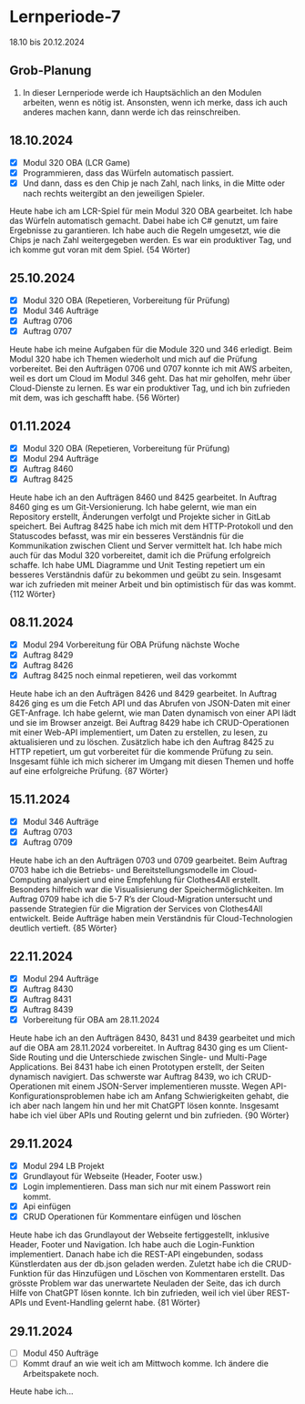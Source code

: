 # Lernperiode-7

18.10 bis 20.12.2024

## Grob-Planung

1. In dieser Lernperiode werde ich Hauptsächlich an den Modulen arbeiten, wenn es nötig ist. Ansonsten, wenn ich merke, dass ich auch anderes machen kann, dann werde ich das reinschreiben.

## 18.10.2024

- [x] Modul 320 OBA (LCR Game)
- [x] Programmieren, dass das Würfeln automatisch passiert.
- [x] Und dann, dass es den Chip je nach Zahl, nach links, in die Mitte oder nach rechts weitergibt an den jeweiligen Spieler.

Heute habe ich am LCR-Spiel für mein Modul 320 OBA gearbeitet. Ich habe das Würfeln automatisch gemacht. Dabei habe ich C# genutzt, um faire Ergebnisse zu garantieren. Ich habe auch die Regeln umgesetzt, wie die Chips je nach Zahl weitergegeben werden. Es war ein produktiver Tag, und ich komme gut voran mit dem Spiel. {54 Wörter)

## 25.10.2024

- [x] Modul 320 OBA (Repetieren, Vorbereitung für Prüfung)
- [x] Modul 346 Aufträge
- [x] Auftrag 0706
- [x] Auftrag 0707

Heute habe ich meine Aufgaben für die Module 320 und 346 erledigt. Beim Modul 320 habe ich Themen wiederholt und mich auf die Prüfung vorbereitet. Bei den Aufträgen 0706 und 0707 konnte ich mit AWS arbeiten, weil es dort um Cloud im Modul 346 geht. Das hat mir geholfen, mehr über Cloud-Dienste zu lernen. Es war ein produktiver Tag, und ich bin zufrieden mit dem, was ich geschafft habe. {56 Wörter)

## 01.11.2024

- [x] Modul 320 OBA (Repetieren, Vorbereitung für Prüfung)
- [x] Modul 294 Aufträge
- [x] Auftrag 8460
- [x] Auftrag 8425

Heute habe ich an den Aufträgen 8460 und 8425 gearbeitet. In Auftrag 8460 ging es um Git-Versionierung. Ich habe gelernt, wie man ein Repository erstellt, Änderungen verfolgt und Projekte sicher in GitLab speichert. Bei Auftrag 8425 habe ich mich mit dem HTTP-Protokoll und den Statuscodes befasst, was mir ein besseres Verständnis für die Kommunikation zwischen Client und Server vermittelt hat. Ich habe mich auch für das Modul 320 vorbereitet, damit ich die Prüfung erfolgreich schaffe. Ich habe UML Diagramme und Unit Testing repetiert um ein besseres Verständnis dafür zu bekommen und geübt zu sein. Insgesamt war ich zufrieden mit meiner Arbeit und bin optimistisch für das was kommt. {112 Wörter}

## 08.11.2024

- [x] Modul 294 Vorbereitung für OBA Prüfung nächste Woche
- [x] Auftrag 8429
- [x] Auftrag 8426
- [x] Auftrag 8425 noch einmal repetieren, weil das vorkommt

Heute habe ich an den Aufträgen 8426 und 8429 gearbeitet. In Auftrag 8426 ging es um die Fetch API und das Abrufen von JSON-Daten mit einer GET-Anfrage. Ich habe gelernt, wie man Daten dynamisch von einer API lädt und sie im Browser anzeigt. Bei Auftrag 8429 habe ich CRUD-Operationen mit einer Web-API implementiert, um Daten zu erstellen, zu lesen, zu aktualisieren und zu löschen. Zusätzlich habe ich den Auftrag 8425 zu HTTP repetiert, um gut vorbereitet für die kommende Prüfung zu sein. Insgesamt fühle ich mich sicherer im Umgang mit diesen Themen und hoffe auf eine erfolgreiche Prüfung. {87 Wörter}

## 15.11.2024

- [x] Modul 346 Aufträge
- [x] Auftrag 0703
- [x] Auftrag 0709

Heute habe ich an den Aufträgen 0703 und 0709 gearbeitet. Beim Auftrag 0703 habe ich die Betriebs- und Bereitstellungsmodelle im Cloud-Computing analysiert und eine Empfehlung für Clothes4All erstellt. Besonders hilfreich war die Visualisierung der Speichermöglichkeiten. Im Auftrag 0709 habe ich die 5-7 R’s der Cloud-Migration untersucht und passende Strategien für die Migration der Services von Clothes4All entwickelt. Beide Aufträge haben mein Verständnis für Cloud-Technologien deutlich vertieft. {85 Wörter}

## 22.11.2024

- [x] Modul 294 Aufträge
- [x] Auftrag 8430
- [x] Auftrag 8431
- [x] Auftrag 8439
- [x] Vorbereitung für OBA am 28.11.2024

Heute habe ich an den Aufträgen 8430, 8431 und 8439 gearbeitet und mich auf die OBA am 28.11.2024 vorbereitet. In Auftrag 8430 ging es um Client-Side Routing und die Unterschiede zwischen Single- und Multi-Page Applications. Bei 8431 habe ich einen Prototypen erstellt, der Seiten dynamisch navigiert. Das schwerste war Auftrag 8439, wo ich CRUD-Operationen mit einem JSON-Server implementieren musste. Wegen API-Konfigurationsproblemen habe ich am Anfang Schwierigkeiten gehabt, die ich aber nach langem hin und her mit ChatGPT lösen konnte. Insgesamt habe ich viel über APIs und Routing gelernt und bin zufrieden. {90 Wörter}

## 29.11.2024

- [x] Modul 294 LB Projekt
- [x] Grundlayout für Webseite (Header, Footer usw.)
- [x] Login implementieren. Dass man sich nur mit einem Passwort rein kommt.
- [x] Api einfügen
- [x] CRUD Operationen für Kommentare einfügen und löschen

Heute habe ich das Grundlayout der Webseite fertiggestellt, inklusive Header, Footer und Navigation. Ich habe auch die Login-Funktion implementiert. Danach habe ich die REST-API eingebunden, sodass Künstlerdaten aus der db.json geladen werden. Zuletzt habe ich die CRUD-Funktion für das Hinzufügen und Löschen von Kommentaren erstellt. Das grösste Problem war das unerwartete Neuladen der Seite, das ich durch Hilfe von ChatGPT lösen konnte. Ich bin zufrieden, weil ich viel über REST-APIs und Event-Handling gelernt habe. {81 Wörter}

## 29.11.2024

- [ ] Modul 450 Aufträge
- [ ] Kommt drauf an wie weit ich am Mittwoch komme. Ich ändere die Arbeitspakete noch.

Heute habe ich...

